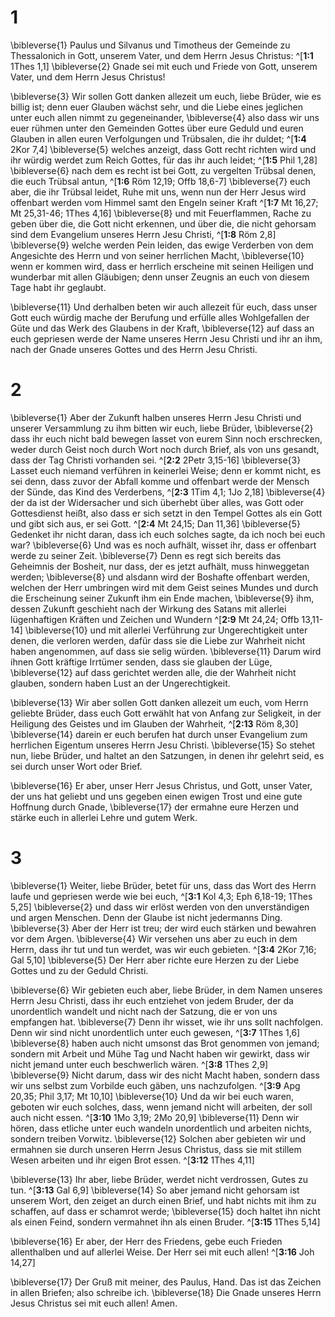 # 1
\bibleverse{1} Paulus und Silvanus und Timotheus der Gemeinde zu Thessalonich in Gott, unserem Vater, und dem Herrn Jesus Christus: ^[**1:1** 1Thes 1,1] \bibleverse{2} Gnade sei mit euch und Friede von Gott, unserem Vater, und dem Herrn Jesus Christus! 



\bibleverse{3} Wir sollen Gott danken allezeit um euch, liebe Brüder, wie es billig ist; denn euer Glauben wächst sehr, und die Liebe eines jeglichen unter euch allen nimmt zu gegeneinander, \bibleverse{4} also dass wir uns euer rühmen unter den Gemeinden Gottes über eure Geduld und euren Glauben in allen euren Verfolgungen und Trübsalen, die ihr duldet; ^[**1:4** 2Kor 7,4] \bibleverse{5} welches anzeigt, dass Gott recht richten wird und ihr würdig werdet zum Reich Gottes, für das ihr auch leidet; ^[**1:5** Phil 1,28] \bibleverse{6} nach dem es recht ist bei Gott, zu vergelten Trübsal denen, die euch Trübsal antun, ^[**1:6** Röm 12,19; Offb 18,6-7] \bibleverse{7} euch aber, die ihr Trübsal leidet, Ruhe mit uns, wenn nun der Herr Jesus wird offenbart werden vom Himmel samt den Engeln seiner Kraft ^[**1:7** Mt 16,27; Mt 25,31-46; 1Thes 4,16] \bibleverse{8} und mit Feuerflammen, Rache zu geben über die, die Gott nicht erkennen, und über die, die nicht gehorsam sind dem Evangelium unseres Herrn Jesu Christi, ^[**1:8** Röm 2,8] \bibleverse{9} welche werden Pein leiden, das ewige Verderben von dem Angesichte des Herrn und von seiner herrlichen Macht, \bibleverse{10} wenn er kommen wird, dass er herrlich erscheine mit seinen Heiligen und wunderbar mit allen Gläubigen; denn unser Zeugnis an euch von diesem Tage habt ihr geglaubt. 

    

\bibleverse{11} Und derhalben beten wir auch allezeit für euch, dass unser Gott euch würdig mache der Berufung und erfülle alles Wohlgefallen der Güte und das Werk des Glaubens in der Kraft, \bibleverse{12} auf dass an euch gepriesen werde der Name unseres Herrn Jesu Christi und ihr an ihm, nach der Gnade unseres Gottes und des Herrn Jesu Christi.
# 2
\bibleverse{1} Aber der Zukunft halben unseres Herrn Jesu Christi und unserer Versammlung zu ihm bitten wir euch, liebe Brüder, \bibleverse{2} dass ihr euch nicht bald bewegen lasset von eurem Sinn noch erschrecken, weder durch Geist noch durch Wort noch durch Brief, als von uns gesandt, dass der Tag Christi vorhanden sei. ^[**2:2** 2Petr 3,15-16] \bibleverse{3} Lasset euch niemand verführen in keinerlei Weise; denn er kommt nicht, es sei denn, dass zuvor der Abfall komme und offenbart werde der Mensch der Sünde, das Kind des Verderbens, ^[**2:3** 1Tim 4,1; 1Jo 2,18] \bibleverse{4} der da ist der Widersacher und sich überhebt über alles, was Gott oder Gottesdienst heißt, also dass er sich setzt in den Tempel Gottes als ein Gott und gibt sich aus, er sei Gott. ^[**2:4** Mt 24,15; Dan 11,36] \bibleverse{5} Gedenket ihr nicht daran, dass ich euch solches sagte, da ich noch bei euch war? \bibleverse{6} Und was es noch aufhält, wisset ihr, dass er offenbart werde zu seiner Zeit. \bibleverse{7} Denn es regt sich bereits das Geheimnis der Bosheit, nur dass, der es jetzt aufhält, muss hinweggetan werden; \bibleverse{8} und alsdann wird der Boshafte offenbart werden, welchen der Herr umbringen wird mit dem Geist seines Mundes und durch die Erscheinung seiner Zukunft ihm ein Ende machen, \bibleverse{9} ihm, dessen Zukunft geschieht nach der Wirkung des Satans mit allerlei lügenhaftigen Kräften und Zeichen und Wundern ^[**2:9** Mt 24,24; Offb 13,11-14] \bibleverse{10} und mit allerlei Verführung zur Ungerechtigkeit unter denen, die verloren werden, dafür dass sie die Liebe zur Wahrheit nicht haben angenommen, auf dass sie selig würden. \bibleverse{11} Darum wird ihnen Gott kräftige Irrtümer senden, dass sie glauben der Lüge, \bibleverse{12} auf dass gerichtet werden alle, die der Wahrheit nicht glauben, sondern haben Lust an der Ungerechtigkeit. 

   

\bibleverse{13} Wir aber sollen Gott danken allezeit um euch, vom Herrn geliebte Brüder, dass euch Gott erwählt hat von Anfang zur Seligkeit, in der Heiligung des Geistes und im Glauben der Wahrheit, ^[**2:13** Röm 8,30] \bibleverse{14} darein er euch berufen hat durch unser Evangelium zum herrlichen Eigentum unseres Herrn Jesu Christi. \bibleverse{15} So stehet nun, liebe Brüder, und haltet an den Satzungen, in denen ihr gelehrt seid, es sei durch unser Wort oder Brief. 



\bibleverse{16} Er aber, unser Herr Jesus Christus, und Gott, unser Vater, der uns hat geliebt und uns gegeben einen ewigen Trost und eine gute Hoffnung durch Gnade, \bibleverse{17} der ermahne eure Herzen und stärke euch in allerlei Lehre und gutem Werk.
# 3
\bibleverse{1} Weiter, liebe Brüder, betet für uns, dass das Wort des Herrn laufe und gepriesen werde wie bei euch, ^[**3:1** Kol 4,3; Eph 6,18-19; 1Thes 5,25] \bibleverse{2} und dass wir erlöst werden von den unverständigen und argen Menschen. Denn der Glaube ist nicht jedermanns Ding. \bibleverse{3} Aber der Herr ist treu; der wird euch stärken und bewahren vor dem Argen. \bibleverse{4} Wir versehen uns aber zu euch in dem Herrn, dass ihr tut und tun werdet, was wir euch gebieten. ^[**3:4** 2Kor 7,16; Gal 5,10] \bibleverse{5} Der Herr aber richte eure Herzen zu der Liebe Gottes und zu der Geduld Christi. 

 

\bibleverse{6} Wir gebieten euch aber, liebe Brüder, in dem Namen unseres Herrn Jesu Christi, dass ihr euch entziehet von jedem Bruder, der da unordentlich wandelt und nicht nach der Satzung, die er von uns empfangen hat. \bibleverse{7} Denn ihr wisset, wie ihr uns sollt nachfolgen. Denn wir sind nicht unordentlich unter euch gewesen, ^[**3:7** 1Thes 1,6] \bibleverse{8} haben auch nicht umsonst das Brot genommen von jemand; sondern mit Arbeit und Mühe Tag und Nacht haben wir gewirkt, dass wir nicht jemand unter euch beschwerlich wären. ^[**3:8** 1Thes 2,9] \bibleverse{9} Nicht darum, dass wir des nicht Macht haben, sondern dass wir uns selbst zum Vorbilde euch gäben, uns nachzufolgen. ^[**3:9** Apg 20,35; Phil 3,17; Mt 10,10] \bibleverse{10} Und da wir bei euch waren, geboten wir euch solches, dass, wenn jemand nicht will arbeiten, der soll auch nicht essen. ^[**3:10** 1Mo 3,19; 2Mo 20,9] \bibleverse{11} Denn wir hören, dass etliche unter euch wandeln unordentlich und arbeiten nichts, sondern treiben Vorwitz. \bibleverse{12} Solchen aber gebieten wir und ermahnen sie durch unseren Herrn Jesus Christus, dass sie mit stillem Wesen arbeiten und ihr eigen Brot essen. 
^[**3:12** 1Thes 4,11] 
    

\bibleverse{13} Ihr aber, liebe Brüder, werdet nicht verdrossen, Gutes zu tun. ^[**3:13** Gal 6,9] \bibleverse{14} So aber jemand nicht gehorsam ist unserem Wort, den zeiget an durch einen Brief, und habt nichts mit ihm zu schaffen, auf dass er schamrot werde; \bibleverse{15} doch haltet ihn nicht als einen Feind, sondern vermahnet ihn als einen Bruder. 
^[**3:15** 1Thes 5,14] 
 

\bibleverse{16} Er aber, der Herr des Friedens, gebe euch Frieden allenthalben und auf allerlei Weise. Der Herr sei mit euch allen! 
^[**3:16** Joh 14,27] 


\bibleverse{17} Der Gruß mit meiner, des Paulus, Hand. Das ist das Zeichen in allen Briefen; also schreibe ich. \bibleverse{18} Die Gnade unseres Herrn Jesus Christus sei mit euch allen! Amen.
